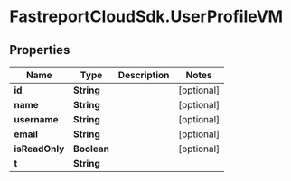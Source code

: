 # FastreportCloudSdk.UserProfileVM

## Properties

Name | Type | Description | Notes
------------ | ------------- | ------------- | -------------
**id** | **String** |  | [optional] 
**name** | **String** |  | [optional] 
**username** | **String** |  | [optional] 
**email** | **String** |  | [optional] 
**isReadOnly** | **Boolean** |  | [optional] 
**t** | **String** |  | 


